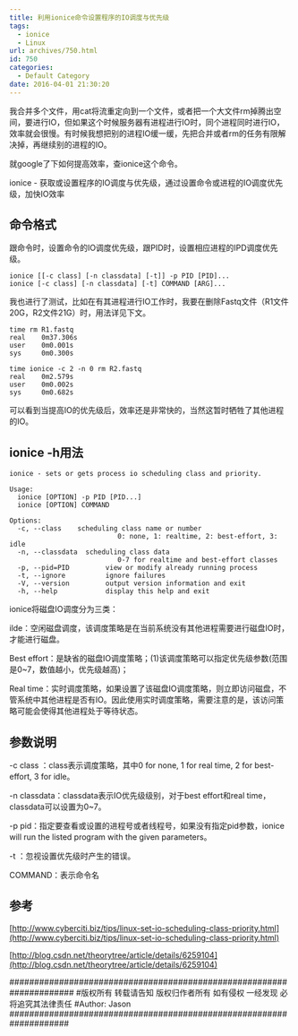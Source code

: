 ```yaml
---
title: 利用ionice命令设置程序的IO调度与优先级
tags:
  - ionice
  - Linux
url: archives/750.html
id: 750
categories:
  - Default Category
date: 2016-04-01 21:30:20
---
```



我合并多个文件，用cat将流重定向到一个文件，或者把一个大文件rm掉腾出空间，要进行IO，但如果这个时候服务器有进程进行IO时，同个进程同时进行IO，效率就会很慢。有时候我想把别的进程IO缓一缓，先把合并或者rm的任务有限解决掉，再继续别的进程的IO。

就google了下如何提高效率，查ionice这个命令。

ionice - 获取或设置程序的IO调度与优先级，通过设置命令或进程的IO调度优先级，加快IO效率

## 命令格式

跟命令时，设置命令的IO调度优先级，跟PID时，设置相应进程的IPD调度优先级。

```shell
ionice [[-c class] [-n classdata] [-t]] -p PID [PID]...
ionice [-c class] [-n classdata] [-t] COMMAND [ARG]... 
```

我也进行了测试，比如在有其进程进行IO工作时，我要在删除Fastq文件（R1文件20G，R2文件21G）时，用法详见下文。

```
time rm R1.fastq
real    0m37.306s
user    0m0.001s
sys     0m0.300s

time ionice -c 2 -n 0 rm R2.fastq
real    0m2.579s
user    0m0.002s
sys     0m0.682s
```

可以看到当提高IO的优先级后，效率还是非常快的，当然这暂时牺牲了其他进程的IO。

## ionice -h用法

<!--more-->

```
ionice - sets or gets process io scheduling class and priority.

Usage:
  ionice [OPTION] -p PID [PID...]
  ionice [OPTION] COMMAND

Options:
  -c, --class    scheduling class name or number
                           0: none, 1: realtime, 2: best-effort, 3: idle
  -n, --classdata  scheduling class data
                           0-7 for realtime and best-effort classes
  -p, --pid=PID         view or modify already running process
  -t, --ignore          ignore failures
  -V, --version         output version information and exit
  -h, --help            display this help and exit
```

ionice将磁盘IO调度分为三类：

ilde：空闲磁盘调度，该调度策略是在当前系统没有其他进程需要进行磁盘IO时，才能进行磁盘。

Best effort：是缺省的磁盘IO调度策略；(1)该调度策略可以指定优先级参数(范围是0~7，数值越小，优先级越高)；

Real time：实时调度策略，如果设置了该磁盘IO调度策略，则立即访问磁盘，不管系统中其他进程是否有IO。因此使用实时调度策略，需要注意的是，该访问策略可能会使得其他进程处于等待状态。

## 参数说明

-c class ：class表示调度策略，其中0 for none, 1 for real time, 2 for best-effort, 3 for idle。

-n classdata：classdata表示IO优先级级别，对于best effort和real time，classdata可以设置为0~7。

-p pid：指定要查看或设置的进程号或者线程号，如果没有指定pid参数，ionice will run the listed program with the given parameters。

-t ：忽视设置优先级时产生的错误。

COMMAND：表示命令名

## 参考

[http://www.cyberciti.biz/tips/linux-set-io-scheduling-class-priority.html](http://www.cyberciti.biz/tips/linux-set-io-scheduling-class-priority.html)

[http://blog.csdn.net/theorytree/article/details/6259104](http://blog.csdn.net/theorytree/article/details/6259104)

\#####################################################################
\#版权所有 转载请告知 版权归作者所有 如有侵权 一经发现 必将追究其法律责任
\#Author: Jason
\####################################################################